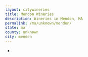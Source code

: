 ```yaml
---
layout: citywineries
title: Mendon Wineries
description: Wineries in Mendon, MA
permalink: /ma/unknown/mendon/
state: ma
county: unknown
city: mendon
---
```

-
